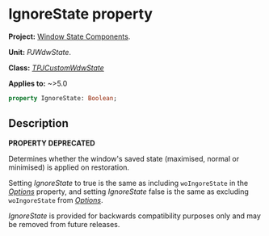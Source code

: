 # IgnoreState property

**Project:** [Window State Components](../API.md).

**Unit:** _PJWdwState_.

**Class:** _[TPJCustomWdwState](./TPJCustomWdwState.md)_

**Applies to:** ~>5.0

```pascal
property IgnoreState: Boolean;
```

## Description

**PROPERTY DEPRECATED**

Determines whether the window's saved state (maximised, normal or minimised) is applied on restoration.

Setting _IgnoreState_ to true is the same as including `woIngoreState` in the _[Options](./TPJCustomWdwState-Options.md)_ property, and setting _IgnoreState_ false is the same as excluding `woIngoreState` from _[Options](./TPJCustomWdwState-Options.md)_.

_IgnoreState_ is provided for backwards compatibility purposes only and may be removed from future releases.
